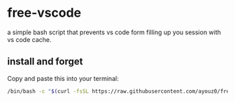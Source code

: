 # free-vscode
a simple bash script that prevents vs code form filling up you session with vs code cache.

## install and forget
Copy and paste this into your terminal:

```bash
/bin/bash -c "$(curl -fsSL https://raw.githubusercontent.com/ayouz0/free-vscode/vscode-goinfre.sh)"
